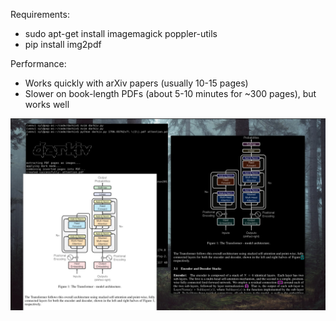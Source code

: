 Requirements:
- sudo apt-get install imagemagick poppler-utils
- pip install img2pdf

Performance:
- Works quickly with arXiv papers (usually 10-15 pages)
- Slower on book-length PDFs (about 5-10 minutes for ~300 pages), but works well

![image](/Screenshot%20from%202025-06-01%2014-50-00.png)

